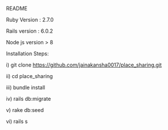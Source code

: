 README

Ruby Version : 2.7.0

Rails version : 6.0.2

Node js version > 8

Installation Steps:

i) git clone https://github.com/jainakansha0017/place_sharing.git

ii) cd place_sharing

iii) bundle install

iv) rails db:migrate

v) rake db:seed

vi) rails s
